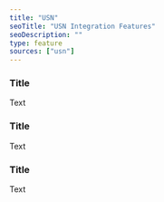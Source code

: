 ```yaml
---
title: "USN"
seoTitle: "USN Integration Features"
seoDescription: ""
type: feature
sources: ["usn"]
---
```


<!-- ***NOT IN USE***

queue_fulfill_order
send_customer_email
token
default_fulfillmentservice_id
hmac_shared_secret
group_duplicate_order_items

-->

<!-- meta -->
### Title
Text

<!-- meta -->
### Title
Text

<!-- meta -->
### Title
Text
